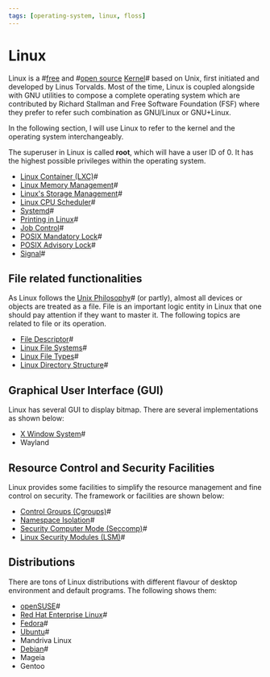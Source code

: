 ```yaml
---
tags: [operating-system, linux, floss]
---
```


# Linux

Linux is a #[free](202110161030.md) and #[open source](202110161031.md)
[Kernel](202210062254.md)# based on Unix, first initiated and developed by Linus
Torvalds. Most of the time, Linux is coupled alongside with GNU utilities to
compose a complete operating system which are contributed by Richard Stallman
and Free Software Foundation (FSF) where they prefer to refer such combination
as GNU/Linux or GNU+Linux.

In the following section, I will use Linux to refer to the kernel and the
operating system interchangeably.

The superuser in Linux is called **root**, which will have a user ID of 0. It
has the highest possible privileges within the operating system.

- [Linux Container (LXC)](202204071041.md)#
- [Linux Memory Management](202202142236.md)#
- [Linux's Storage Management](202202041952.md)#
- [Linux CPU Scheduler](202204081232.md)#
- [Systemd](202204081247.md)#
- [Printing in Linux](202205301557.md)#
- [Job Control](202210241045.md)#
- [POSIX Mandatory Lock](202210262144.md)#
- [POSIX Advisory Lock](202210262204.md)#
- [Signal](202211022108.md)#

## File related functionalities

As Linux follows the [Unix Philosophy](202207142105.md)# (or partly), almost all
devices or objects are treated as a file. File is an important logic entity in
Linux that one should pay attention if they want to master it. The following
topics are related to file or its operation.

- [File Descriptor](202210172248.md)#
- [Linux File Systems](202202060057.md)#
- [Linux File Types](202210172256.md)#
- [Linux Directory Structure](202210172229.md)#

## Graphical User Interface (GUI)

Linux has several GUI to display bitmap. There are several implementations as
shown below:

- [X Window System](202205051624.md)#
- Wayland

## Resource Control and Security Facilities

Linux provides some facilities to simplify the resource management and fine
control on security. The framework or facilities are shown below:
- [Control Groups (Cgroups)](202204071051.md)#
- [Namespace Isolation](202203281429.md)#
- [Security Computer Mode (Seccomp)](202205081830.md)#
- [Linux Security Modules (LSM)](202205081842.md)#

## Distributions

There are tons of Linux distributions with different flavour of desktop
environment and default programs. The following shows them:

- [openSUSE](202205192257.md)#
- [Red Hat Enterprise Linux](202205251159.md)#
- [Fedora](202210012320.md)#
- [Ubuntu](202210012322.md)#
- Mandriva Linux
- [Debian](202210012324.md)#
- Mageia
- Gentoo
